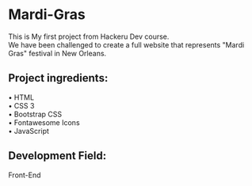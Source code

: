 # Mardi-Gras
This is My first project from Hackeru Dev course.  
We have been challenged to create a full website that represents "Mardi Gras" festival in New Orleans.

## Project ingredients:
• HTML  
• CSS 3  
• Bootstrap CSS  
• Fontawesome Icons  
• JavaScript  

## Development Field:
Front-End
